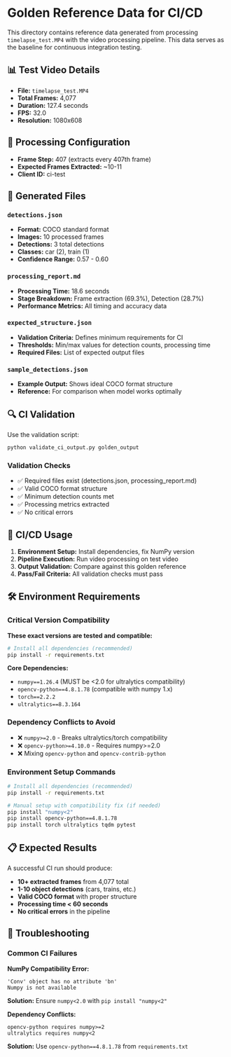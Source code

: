 # Golden Reference Data for CI/CD

This directory contains reference data generated from processing `timelapse_test.MP4` with the video processing pipeline. This data serves as the baseline for continuous integration testing.

## 📊 Test Video Details
- **File:** `timelapse_test.MP4`
- **Total Frames:** 4,077
- **Duration:** 127.4 seconds
- **FPS:** 32.0
- **Resolution:** 1080x608

## 🎯 Processing Configuration
- **Frame Step:** 407 (extracts every 407th frame)
- **Expected Frames Extracted:** ~10-11
- **Client ID:** ci-test

## 📁 Generated Files

### `detections.json`
- **Format:** COCO standard format
- **Images:** 10 processed frames
- **Detections:** 3 total detections
- **Classes:** car (2), train (1)
- **Confidence Range:** 0.57 - 0.60

### `processing_report.md`
- **Processing Time:** 18.6 seconds
- **Stage Breakdown:** Frame extraction (69.3%), Detection (28.7%)
- **Performance Metrics:** All timing and accuracy data

### `expected_structure.json`
- **Validation Criteria:** Defines minimum requirements for CI
- **Thresholds:** Min/max values for detection counts, processing time
- **Required Files:** List of expected output files

### `sample_detections.json`
- **Example Output:** Shows ideal COCO format structure
- **Reference:** For comparison when model works optimally

## 🔍 CI Validation

Use the validation script:
```bash
python validate_ci_output.py golden_output
```

### Validation Checks
- ✅ Required files exist (detections.json, processing_report.md)
- ✅ Valid COCO format structure
- ✅ Minimum detection counts met
- ✅ Processing metrics extracted
- ✅ No critical errors

## 🚀 CI/CD Usage

1. **Environment Setup:** Install dependencies, fix NumPy version
2. **Pipeline Execution:** Run video processing on test video
3. **Output Validation:** Compare against this golden reference
4. **Pass/Fail Criteria:** All validation checks must pass

## 🛠 Environment Requirements

### Critical Version Compatibility
**These exact versions are tested and compatible:**

```bash
# Install all dependencies (recommended)
pip install -r requirements.txt
```

**Core Dependencies:**
- `numpy==1.26.4` (MUST be <2.0 for ultralytics compatibility)
- `opencv-python==4.8.1.78` (compatible with numpy 1.x) 
- `torch==2.2.2`
- `ultralytics==8.3.164`

### Dependency Conflicts to Avoid
- ❌ `numpy>=2.0` - Breaks ultralytics/torch compatibility
- ❌ `opencv-python>=4.10.0` - Requires numpy>=2.0
- ❌ Mixing `opencv-python` and `opencv-contrib-python`

### Environment Setup Commands
```bash
# Install all dependencies (recommended)
pip install -r requirements.txt

# Manual setup with compatibility fix (if needed)
pip install "numpy<2"
pip install opencv-python==4.8.1.78
pip install torch ultralytics tqdm pytest
```

## 📋 Expected Results

A successful CI run should produce:
- **10+ extracted frames** from 4,077 total
- **1-10 object detections** (cars, trains, etc.)
- **Valid COCO format** with proper structure
- **Processing time < 60 seconds**
- **No critical errors** in the pipeline

## 🐛 Troubleshooting

### Common CI Failures

**NumPy Compatibility Error:**
```
'Conv' object has no attribute 'bn'
Numpy is not available
```
**Solution:** Ensure `numpy<2.0` with `pip install "numpy<2"`

**Dependency Conflicts:**
```
opencv-python requires numpy>=2
ultralytics requires numpy<2
```
**Solution:** Use `opencv-python==4.8.1.78` from `requirements.txt` 